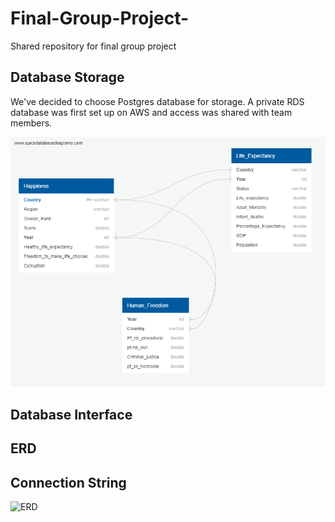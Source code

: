 # Final-Group-Project-
Shared repository for final group project

## Database Storage 

We've decided to choose Postgres database for storage. A private RDS database was first set up on AWS and access was shared with team members. 


![ERD](https://github.com/GloriaY007/Final-Group-Project-/blob/Assitan_C/Screenshots/ERD.png?raw=true)



## Database Interface

## ERD

## Connection String 

![ERD](https://github.com/GloriaY007/Final-Group-Project-/blob/Assitan_C/ERD.png)

